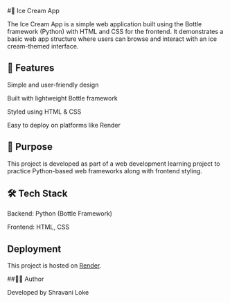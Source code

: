 #🍦 Ice Cream App

The Ice Cream App is a simple web application built using the Bottle framework (Python) with HTML and CSS for the frontend.
It demonstrates a basic web app structure where users can browse and interact with an ice cream-themed interface.

## 🚀 Features

Simple and user-friendly design

Built with lightweight Bottle framework

Styled using HTML & CSS

Easy to deploy on platforms like Render

## 🎯 Purpose

This project is developed as part of a web development learning project to practice Python-based web frameworks along with frontend styling.

## 🛠️ Tech Stack

Backend: Python (Bottle Framework)

Frontend: HTML, CSS

## Deployment
This project is hosted on [Render]([https://render.com](https://ice-cream-app-09r2.onrender.com/)). 

##👩‍💻 Author

Developed by Shravani Loke
